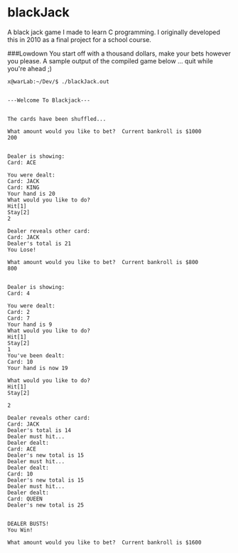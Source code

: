 # blackJack
A black jack game I made to learn C programming. I originally developed this in 2010 as a final project for a school course.

###Lowdown
You start off with a thousand dollars, make your bets however you please. A sample output of the compiled game below ... quit while you're ahead ;) 


```
x@warLab:~/Dev/$ ./blackJack.out


---Welcome To Blackjack---


The cards have been shuffled...

What amount would you like to bet?  Current bankroll is $1000
200


Dealer is showing:
Card: ACE

You were dealt:
Card: JACK
Card: KING
Your hand is 20
What would you like to do?
Hit[1]
Stay[2]
2

Dealer reveals other card:
Card: JACK
Dealer's total is 21
You Lose!

What amount would you like to bet?  Current bankroll is $800
800


Dealer is showing:
Card: 4

You were dealt:
Card: 2
Card: 7
Your hand is 9
What would you like to do?
Hit[1]
Stay[2]
1
You've been dealt:
Card: 10
Your hand is now 19

What would you like to do?
Hit[1]
Stay[2]

2

Dealer reveals other card:
Card: JACK
Dealer's total is 14
Dealer must hit...
Dealer dealt:
Card: ACE
Dealer's new total is 15
Dealer must hit...
Dealer dealt:
Card: 10
Dealer's new total is 15
Dealer must hit...
Dealer dealt:
Card: QUEEN
Dealer's new total is 25


DEALER BUSTS!
You Win!

What amount would you like to bet?  Current bankroll is $1600
```
